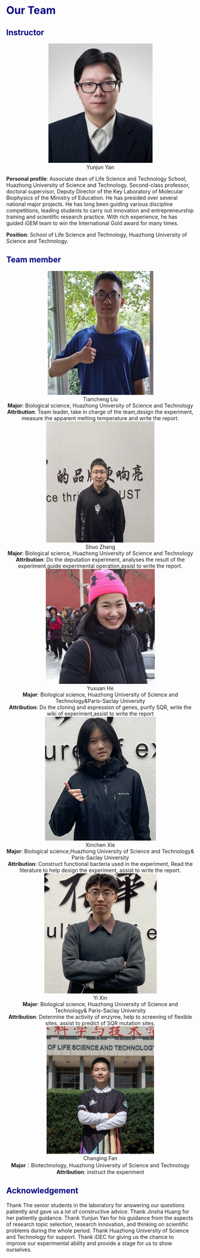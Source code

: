 <div style='background-image: url(../img/team_1.png)'>
<h1><font color=navy>Our Team</font></h1>

<h2><font color=navy>Instructor</font></h2>

<center>
    <img src="../img/team_1.png">
    <figcaption>Yunjun Yan<br/>
</figcaption>
</center>

**Personal profile**: Associate dean of Life Science and Technology School, Huazhong University of Science and Technology. Second-class professor, doctoral supervisor, Deputy Director of the Key Laboratory of Molecular Biophysics of the Ministry of Education. He has presided over several national major projects. He has long been guiding various discipline competitions, leading students to carry out innovation and entrepreneurship training and scientific research practice. With rich experience, he has guided iGEM team to win the International Gold award for many times.

**Position**: School of Life Science and Technology, Huazhong University of Science and Technology.
<h2><font color=navy>Team member</font></h2>

<center>
    <img src="../img/team_2.png">
    <figcaption>Tiancheng Liu<br/>
<b>Major</b>: Biological science, Huazhong University of Science and Technology<br/>
<b>Attribution</b>: Team leader, take in charge of the team,design the experiment, measure the apparent melting temperature and write the report.</figcaption>
    <img src="../img/team_3.png">
    <figcaption>Shuo Zhang<br/>
<b>Major</b>: Biological science, Huazhong University of Science and Technology<br/>
<b>Attribution</b>: Do the deputation experiment, analyses the result of the experiment,guide experimental operation,assist to write the report.</figcaption>
    <img src="../img/team_4.png">
    <figcaption>Yuxuan He<br/>
<b>Major</b>: Biological science, Huazhong University of Science and Technology&Paris-Saclay University<br/>
<b>Attribution</b>: Do the cloning and expression of genes, purify SQR, write the wiki of experiment,assist to write the report</figcaption>
    <img src="../img/team_5.png">
    <figcaption>Xinchen Xie<br/>
<b>Major</b>: Biological science,Huazhong University of Science and Technology&
Paris-Saclay University<br/>
<b>Attribution</b>: Construct functional bacteria used in the experiment, Read the literature to help design the experiment, assist to write the report.</figcaption>
    <img src="../img/team_6.png">
    <figcaption>Yi Xin<br/>
<b>Major</b>: Biological science, Huazhong University of Science and Technology&
Paris-Saclay University<br/>
<b>Attribution</b>: Determine the activity of enzyme, help to screening of flexible sites, assist to predict of SQR mutation sites.</figcaption>
    <img src="../img/team_7.png">
    <figcaption>Changing Fan<br/>
<b>Major</b>：Biotechnology, Huazhong University of Science and Technology <br/>
<b>Attribution</b>: instruct the experiment</figcaption>
</center>

<h2><font color=navy>Acknowledgement</font></h2>

Thank The senior students in the laboratory for answering our questions patiently and gave us a lot of constructive advice.
Thank Jinsha Huang for her patiently guidance.
Thank Yunjun Yan for his guidance from the aspects of research topic selection, research innovation, and thinking on scientific problems during the whole period.
Thank Huazhong University of Science and Technology for support. 
Thank iDEC for giving us the chance to improve our experimental ability and provide a stage for us to show ourselves.